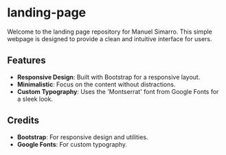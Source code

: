 # landing-page

Welcome to the landing page repository for Manuel Simarro. This simple webpage is designed to provide a clean and intuitive interface for users.

## Features

- **Responsive Design**: Built with Bootstrap for a responsive layout.
- **Minimalistic**: Focus on the content without distractions.
- **Custom Typography**: Uses the 'Montserrat' font from Google Fonts for a sleek look.


## Credits

- **Bootstrap**: For responsive design and utilities.
- **Google Fonts**: For custom typography.
